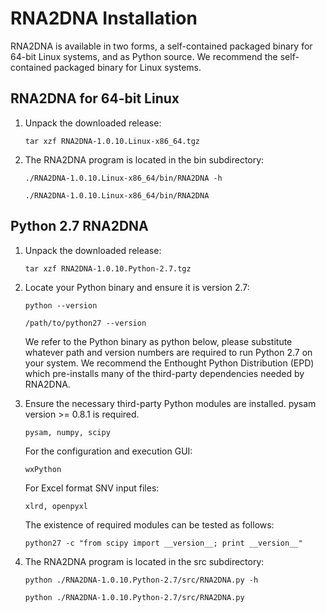 
# RNA2DNA Installation #

RNA2DNA is available in two forms, a self-contained packaged binary
for 64-bit Linux systems, and as Python source. We recommend the
self-contained packaged binary for Linux systems.

## RNA2DNA for 64-bit Linux ##

1. Unpack the downloaded release:

   ```
   tar xzf RNA2DNA-1.0.10.Linux-x86_64.tgz
   ```

2. The RNA2DNA program is located in the bin subdirectory:

   ```
   ./RNA2DNA-1.0.10.Linux-x86_64/bin/RNA2DNA -h

   ./RNA2DNA-1.0.10.Linux-x86_64/bin/RNA2DNA
   ```

## Python 2.7 RNA2DNA ##

1. Unpack the downloaded release:

   ```
   tar xzf RNA2DNA-1.0.10.Python-2.7.tgz
   ```

2. Locate your Python binary and ensure it is version 2.7:

   ```
   python --version

   /path/to/python27 --version
   ```

   We refer to the Python binary as python below, please substitute
   whatever path and version numbers are required to run Python 2.7 on
   your system. We recommend the Enthought Python Distribution (EPD) which
   pre-installs many of the third-party dependencies needed by RNA2DNA.

3. Ensure the necessary third-party Python modules are installed. pysam version >= 0.8.1 is required. 

   ```
   pysam, numpy, scipy
   ```

   For the configuration and execution GUI:
   
   ```
   wxPython
   ```

   For Excel format SNV input files:

   ```
   xlrd, openpyxl
   ```

   The existence of required modules can be tested as follows:

   ```
   python27 -c "from scipy import __version__; print __version__"
   ```

4. The RNA2DNA program is located in the src subdirectory:

   ```
   python ./RNA2DNA-1.0.10.Python-2.7/src/RNA2DNA.py -h

   python ./RNA2DNA-1.0.10.Python-2.7/src/RNA2DNA.py
   ```

